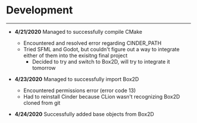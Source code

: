 # Development

---

- **4/21/2020** Managed to successfully compile CMake
    - Encountered and resolved error regarding CINDER_PATH
    - Tried SFML and Godot, but couldn't figure out a way to integrate either of them into the exisitng final project
        - Decided to try and switch to Box2D, will try to integrate it tomorrow
        
    

- **4/23/2020** Managed to successfully import Box2D
    - Encountered permissions error (error code 13)
    - Had to reinstall Cinder because CLion wasn't recognizing Box2D cloned from git


- **4/24/2020** Successfully added base objects from Box2D 